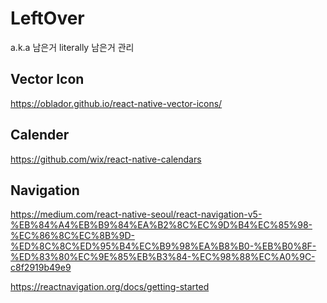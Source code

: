 # LeftOver
a.k.a 남은거 literally 남은거 관리 


## Vector Icon
https://oblador.github.io/react-native-vector-icons/

## Calender
https://github.com/wix/react-native-calendars

## Navigation
https://medium.com/react-native-seoul/react-navigation-v5-%EB%84%A4%EB%B9%84%EA%B2%8C%EC%9D%B4%EC%85%98-%EC%86%8C%EC%8B%9D-%ED%8C%8C%ED%95%B4%EC%B9%98%EA%B8%B0-%EB%B0%8F-%ED%83%80%EC%9E%85%EB%B3%84-%EC%98%88%EC%A0%9C-c8f2919b49e9

https://reactnavigation.org/docs/getting-started